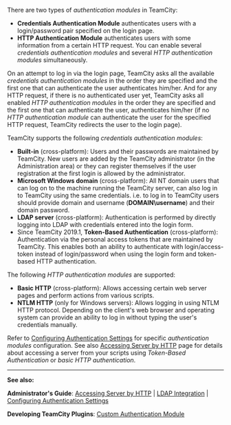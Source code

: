 [//]: # (title: Authentication Modules)
[//]: # (auxiliary-id: Authentication Modules)

There are two types of _authentication modules_ in TeamCity:
* __Credentials Authentication Module__ authenticates users with a login/password pair specified on the login page.
* __HTTP Authentication Module__ authenticates users with some information from a certain HTTP request.
You can enable several _credentials authentication modules_ and several _HTTP authentication modules_ simultaneously.

On an attempt to log in via the login page, TeamCity asks all the available _credentials authentication modules_ in the order they are specified and the first one that can authenticate the user authenticates him/her. And for any HTTP request, if there is no authenticated user yet, TeamCity asks all enabled _HTTP authentication modules_ in the order they are specified and the first one that can authenticate the user, authenticates him/her (if no _HTTP authentication module_ can authenticate the user for the specified HTTP request, TeamCity redirects the user to the login page).

TeamCity supports the following _credentials authentication modules_:
* __Built\-in__ (cross\-platform): Users and their passwords are maintained by TeamCity. New users are added by the TeamCity administrator (in the Administration area) or they can register themselves if the user registration at the first login is allowed by the administrator.
* __Microsoft Windows domain__ (cross\-platform): All NT domain users that can log on to the machine running the TeamCity server, can also log in to TeamCity using the same credentials. i.e. to log in to TeamCity users should provide domain and username (__DOMAIN\username__) and their domain password.
* __LDAP server__ (cross\-platform): Authentication is performed by directly logging into LDAP with credentials entered into the login form.
  <anchor name="tokenBasedAuth"/>
* Since TeamCity 2019.1, __Token-Based Authentication__ (cross\-platform): Authentication via the personal access tokens that are maintained by TeamCity. This enables both an ability to authenticate with login/access-token instead of login/password when using the login form and token-based HTTP authentication.


The following _HTTP authentication modules_ are supported:
* __Basic HTTP__ (cross\-platform): Allows accessing certain web server pages and perform actions from various scripts.
* __NTLM HTTP__ (only for Windows servers): Allows logging in using NTLM HTTP protocol. Depending on the client's web browser and operating system can provide an ability to log in without typing the user's credentials manually.

Refer to [Configuring Authentication Settings](configuring-authentication-settings.md) for specific _authentication modules_ configuration. See also [Accessing Server by HTTP](accessing-server-by-http.md) page for details about accessing a server from your scripts using _Token-Based Authentication_ or _basic HTTP authentication_.





__  __

__See also:__


__Administrator's Guide__: [Accessing Server by HTTP](accessing-server-by-http.md) | [LDAP Integration](ldap-integration.md) | [Configuring Authentication Settings](configuring-authentication-settings.md) 

__Developing TeamCity Plugins__: [Custom Authentication Module](https://plugins.jetbrains.com/docs/teamcity/custom-authentication-module.html)
